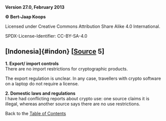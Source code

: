 **Version 27.0, February 2013**

**© Bert-Jaap Koops**

Licensed under Creative Commons Attribution Share Alike 4.0 International.

SPDX-License-Identifier: CC-BY-SA-4.0

## [Indonesia]{#indon} \[[Source](cls-srce.htm) 5\]

**1. Export/ import controls**\
There are no import restrictions for cryptographic products.

The export regulation is unclear. In any case, travellers with crypto
software on a laptop do not require a license.

**2. Domestic laws and regulations**\
I have had conflicting reports about crypto use: one source claims it is
illegal, whereas another source says there are no use restrictions.

Back to the [Table of Contents](index.html#toc)
